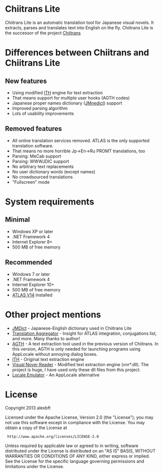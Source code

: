 ﻿# Chiitrans Lite
Chiitrans Lite is an automatic translation tool for Japanese visual novels. It extracts, parses and translates text into English on the fly.
Chiitrans Lite is the successor of the project [Chiitrans](http://code.google.com/p/chiitrans/)
# Differences between Chiitrans and Chiitrans Lite
## New features
* Using modified [ITH](http://code.google.com/p/interactive-text-hooker/) engine for text extraction
* That means support for multiple user hooks (AGTH codes)
* Japanese proper names dictionary ([JMnedict](http://www.csse.monash.edu.au/~jwb/enamdict_doc.html)) support
* Improved parsing algorithm
* Lots of usability improvements
## Removed features
* All online translation services removed. ATLAS is the only supported translation software.
* That means no more horrible Jp->En->Ru PROMT translations, too
* Parsing: MeCab support
* Parsing: WWWJDIC support
* No arbitrary text replacements
* No user dictionary words (except names)
* No crowdsourced translations
* "Fullscreen" mode
# System requirements
## Minimal
* Windows XP or later
* .NET Framework 4
* Internet Explorer 8+
* 500 MB of free memory
## Recommended
* Windows 7 or later
* .NET Framework 4
* Internet Explorer 10+
* 500 MB of free memory
* [ATLAS V14](http://www.fujitsu.com/global/services/software/translation/atlas/index.html) installed
# Other project mentions
* [JMDict](http://www.csse.monash.edu.au/~jwb/jmdict.html) - Japanese-English dictionary used in Chiitrans Lite
* [Translation Aggregator](http://www.hongfire.com/forum/showthread.php/94395-Translation-Aggregator-v0-4-9) - Insight for ATLAS integration, conjugations list, and more. Many thanks to author!
* [AGTH](https://sites.google.com/site/agthook/) - A text extraction tool used in the previous version of Chiitrans. In this version, AGTH is only needed for launching programs using AppLocale without annoying dialog boxes.
* [ITH](http://code.google.com/p/interactive-text-hooker/) - Original text extraction engine
* [Visual Nover Reader](https://code.google.com/p/annot-player/) - Modified text extraction engine (vnr\*.dll). The project is huge, I have used only these dll files from this project.
* [Locale Emulator](https://github.com/xupefei/Locale-Emulator) - An AppLocale alternative
# License
   Copyright 2013 alexbft

   Licensed under the Apache License, Version 2.0 (the "License");
   you may not use this software except in compliance with the License.
   You may obtain a copy of the License at

     http://www.apache.org/licenses/LICENSE-2.0

   Unless required by applicable law or agreed to in writing, software
   distributed under the License is distributed on an "AS IS" BASIS,
   WITHOUT WARRANTIES OR CONDITIONS OF ANY KIND, either express or implied.
   See the License for the specific language governing permissions and
   limitations under the License.
